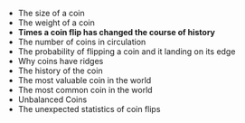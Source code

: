 - The size of a coin
- The weight of a coin
- **Times a coin flip has changed the course of history**
- The number of coins in circulation
- The probability of flipping a coin and it landing on its edge
- Why coins have ridges
- The history of the coin
- The most valuable coin in the world
- The most common coin in the world
- Unbalanced Coins
- The unexpected statistics of coin flips
